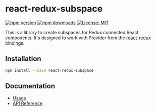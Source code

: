 # react-redux-subspace

[![npm version](https://img.shields.io/npm/v/react-redux-subspace.svg?style=flat-square)](https://www.npmjs.com/package/react-redux-subspace)
[![npm downloads](https://img.shields.io/npm/dm/react-redux-subspace.svg?style=flat-square)](https://www.npmjs.com/package/react-redux-subspace)
[![License: MIT](https://img.shields.io/npm/l/react-redux-subspace.svg?style=flat-square)](../../LICENSE.md)

This is a library to create subspaces for Redux connected React components. It's designed to work with Provider from the [react-redux](https://github.com/reactjs/react-redux) bindings.

## Installation

```sh
npm install --save react-redux-subspace
```

## Documentation

* [Usage](/packages/react-redux-subspace/docs/Usage.md)
* [API Reference](/packages/react-redux-subspace/docs/api/README.md)
